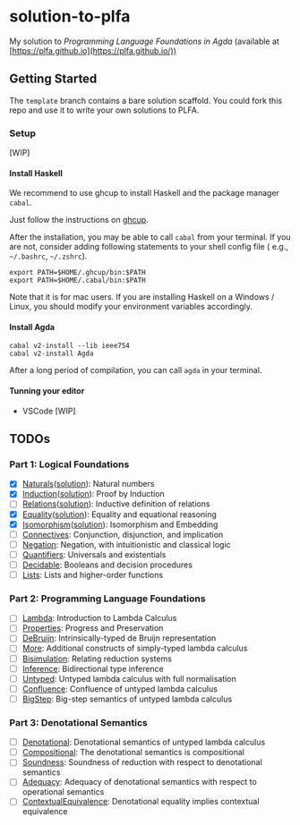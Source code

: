 # solution-to-plfa

My solution to _Programming Language Foundations in Agda_ (available at [https://plfa.github.io](https://plfa.github.io/))

## Getting Started

The `template` branch contains a bare solution scaffold. You could fork this repo and use it to write your own solutions to PLFA.

### Setup

[WIP]

#### Install Haskell

We recommend to use ghcup to install Haskell and the package manager `cabal`.

Just follow the instructions on [ghcup](https://www.haskell.org/ghcup/).

After the installation, you may be able to call `cabal` from your terminal. If you are not, consider adding following statements to your shell config file ( e.g., `~/.bashrc`, `~/.zshrc`).

```
export PATH=$HOME/.ghcup/bin:$PATH
export PATH=$HOME/.cabal/bin:$PATH
```

Note that it is for mac users. If you are installing Haskell on a Windows / Linux, you should modify your environment variables accordingly.

#### Install Agda

```
cabal v2-install --lib ieee754
cabal v2-install Agda
```

After a long period of compilation, you can call `agda` in your terminal.

#### Tunning your editor

- VSCode [WIP]

## TODOs

### Part 1: Logical Foundations

- [x] [Naturals](https://plfa.github.io/Naturals/)([solution](./solution/part1/Naturals.lagda.md)): Natural numbers
- [x] [Induction](https://plfa.github.io/Induction/)([solution](./solution/part1/Induction.lagda.md)): Proof by Induction
- [ ] [Relations](https://plfa.github.io/Relations/)([solution](./solution/part1/Relations.lagda.md)): Inductive definition of relations
- [x] [Equality](https://plfa.github.io/Equality/)([solution](./solution/part1/Equality.lagda.md)): Equality and equational reasoning
- [x] [Isomorphism](https://plfa.github.io/Isomorphism/)([solution](./solution/part1/Isomorphism.lagda.md)): Isomorphism and Embedding
- [ ] [Connectives](https://plfa.github.io/Connectives/): Conjunction, disjunction, and implication
- [ ] [Negation](https://plfa.github.io/Negation/): Negation, with intuitionistic and classical logic
- [ ] [Quantifiers](https://plfa.github.io/Quantifiers/): Universals and existentials
- [ ] [Decidable](https://plfa.github.io/Decidable/): Booleans and decision procedures
- [ ] [Lists](https://plfa.github.io/Lists/): Lists and higher-order functions

### Part 2: Programming Language Foundations

- [ ] [Lambda](https://plfa.github.io/Lambda/): Introduction to Lambda Calculus
- [ ] [Properties](https://plfa.github.io/Properties/): Progress and Preservation
- [ ] [DeBruijn](https://plfa.github.io/DeBruijn/): Intrinsically-typed de Bruijn representation
- [ ] [More](https://plfa.github.io/More/): Additional constructs of simply-typed lambda calculus
- [ ] [Bisimulation](https://plfa.github.io/Bisimulation/): Relating reduction systems
- [ ] [Inference](https://plfa.github.io/Inference/): Bidirectional type inference
- [ ] [Untyped](https://plfa.github.io/Untyped/): Untyped lambda calculus with full normalisation
- [ ] [Confluence](https://plfa.github.io/Confluence/): Confluence of untyped lambda calculus
- [ ] [BigStep](https://plfa.github.io/BigStep/): Big-step semantics of untyped lambda calculus

### Part 3: Denotational Semantics

- [ ] [Denotational](https://plfa.github.io/Denotational/): Denotational semantics of untyped lambda calculus
- [ ] [Compositional](https://plfa.github.io/Compositional/): The denotational semantics is compositional
- [ ] [Soundness](https://plfa.github.io/Soundness/): Soundness of reduction with respect to denotational semantics
- [ ] [Adequacy](https://plfa.github.io/Adequacy/): Adequacy of denotational semantics with respect to operational semantics
- [ ] [ContextualEquivalence](https://plfa.github.io/ContextualEquivalence/): Denotational equality implies contextual equivalence